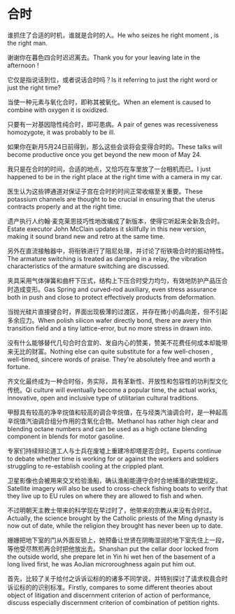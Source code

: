 # 合时

<p><span class="chinese">谁抓住了合适的时机，谁就是合时的人。</span><span class="english">He who seizes he right moment , is the right man.</span></p>

<p><span class="chinese">谢谢你在暮色四合时迟迟离去。</span><span class="english">Thank you for your leaving late in the afternoon !</span></p>

<p><span class="chinese">它仅是指说话到位，或者说话合时吗？</span><span class="english">Is it referring to just the right word or just the right time?</span></p>

<p><span class="chinese">当使一种元素与氧化合时，即称其被氧化。</span><span class="english">When an element is caused to combine with oxygen it is oxidized.</span></p>

<p><span class="chinese">只要有一对基因隐性纯合时，即可患病。</span><span class="english">A pair of genes was recessiveness homozygote, it was probably to be ill.</span></p>

<p><span class="chinese">如果你在新月5月24日前得到，那么这些会谈将会变得合时的。</span><span class="english">These talks will become productive once you get beyond the new moon of May 24.</span></p>

<p><span class="chinese">我只是在合时的时间，合适的地点，又恰巧在车里放了一台相机而已。</span><span class="english">I just happened to be in the right place at the right time with a camera in my car.</span></p>

<p><span class="chinese">医生认为这些钾通道对保证子宫在合时的时间正常收缩至关重要。</span><span class="english">These potassium channels are thought to be crucial in ensuring that the uterus contracts properly and at the right time.</span></p>

<p><span class="chinese">遗产执行人约翰·麦克莱恩技巧性地改编成了新版本，使得它听起来全新及合时。</span><span class="english">Estate executor John McClain updates it skillfully in this new version, making it sound brand new and retro at the same time.</span></p>

<p><span class="chinese">另外在直流接触器中，将衔铁进行了阻尼处理，并讨论了衔铁吸合时的振动特性。</span><span class="english">The armature switching is treated as damping in a relay, the vibration characteristics of the armature switching are discussed.</span></p>

<p><span class="chinese">夹具采用气体弹簧和曲杆下压式，结构上下压合时受力均匀，有效地防护产品压合时造成变形。</span><span class="english">Gas Spring and curved-rod auxiliary, even stress assurance both in push and close to protect effectively products from deformation.</span></p>

<p><span class="chinese">当抛光硅片直接键合时，界面出现极薄的过渡区，并存在微小的晶向差，但不引起多余应力。</span><span class="english">When polish silicon wafer directly bond, there are avery thin transition field and a tiny lattice-error, but no more stress in drawn into.</span></p>

<p><span class="chinese">没有什么能够替代几句合时合宜的、发自内心的赞美，赞美不花费任何成本却能带来无比的财富。</span><span class="english">Nothing else can quite substitute for a few well-chosen , well-timed, sincere words of praise. They're absolutely free and worth a fortune.</span></p>

<p><span class="chinese">齐文化最终成为一种合时俗，务实际，具有革新性、开放性和包容性的功利型文化传统。</span><span class="english">Qi culture will eventually become a popular time, the actual works, innovative, open and inclusive type of utilitarian cultural traditions.</span></p>

<p><span class="chinese">甲醇具有较高的净辛烷值和较高的调合辛烷值，在与烃类汽油调合时，是一种起高辛烷值汽油调合组分作用的含氧化合物。</span><span class="english">Methanol has rather high clear and blending octane numbers and can be used as a high octane blending component in blends for motor gasoline.</span></p>

<p><span class="chinese">专家们持续辩论道工人与士兵在废墟上重建冷却塔是否合时。</span><span class="english">Experts continue to debate whether time is working for or against the workers and soldiers struggling to re-establish cooling at the crippled plant.</span></p>

<p><span class="chinese">卫星影像也会被用来交叉检验渔船，确认渔船能遵守合时合地捕渔的欧盟规定。</span><span class="english">Satellite imagery will also be used to cross-check fishing boats to verify that they live up to EU rules on where they are allowed to fish and when.</span></p>

<p><span class="chinese">不过明朝天主教士带来的科学现在早过时了，他带来的宗教从来没有合时过。</span><span class="english">Actually, the science brought by the Catholic priests of the Ming dynasty is now out of date, while the religion they brought has never been up to date.</span></p>

<p><span class="chinese">姗姗把地下室的门从外面反锁上，她预备让世贤在阴晦湿润的地下室先住上一段，等他受尽熬煎再合时把他放出去。</span><span class="english">Shanshan put the cellar door locked from the outside world, she prepare let in Yin hi wet hen of the basement of a long lived first, he was AoJian microroughness again put him out.</span></p>

<p><span class="chinese">首先，比较了关于给付之诉诉讼标的的诸多不同学说，并特别探讨了请求权竟合时诉讼标的的识别标准。</span><span class="english">Firstly, compares to some different theories about object of litigation and discernment criterion of action of performance, discuss especially discernment criterion of combination of petition rights.</span></p>

